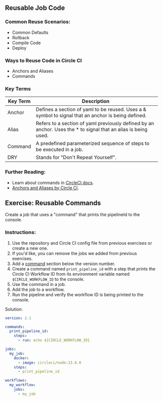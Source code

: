 ## Reusable Job Code

### Common Reuse Scenarios:

* Common Defaults
* Rollback
* Compile Code
* Deploy

### Ways to Reuse Code in Circle CI

* Anchors and Aliases
* Commands

### Key Terms

| Key Term | Description                                                                                                    |
|----------|----------------------------------------------------------------------------------------------------------------|
| Anchor   | Defines a section of yaml to be reused. Uses a & symbol to signal that an anchor is being defined.             |
| Alias    | Refers to a section of yaml previously defined by an anchor. Uses the * to signal that an alias is being used. |
| Command  | A predefined parameterized sequence of steps to be executed in a job.                                          |
| DRY      | Stands for "Don't Repeat Yourself".                                                                            |

### Further Reading:

* Learn about commands in [CircleCI docs](https://circleci.com/docs/2.0/writing-yaml/#anchors-and-aliases).
* [Anchors and Aliases by Circle CI](https://circleci.com/blog/circleci-hacks-reuse-yaml-in-your-circleci-config-with-yaml/).

## Exercise: Reusable Commands

Create a job that uses a "command" that prints the pipelineId to the console.

### Instructions:

1. Use the repository and Circle CI config file from previous exercises or create a new one.
2. If you'd like, you can remove the jobs we added from previous exercises.
3. Add a [command](https://circleci.com/docs/2.0/configuration-reference/#commands-requires-version-21) section below the version number.
4. Create a command named `print_pipeline_id` with a step that prints the Circle CI Workflow ID from its environment variable named `$CIRCLE_WORKFLOW_ID` to the console.
5. Use the command in a job.
6. Add the job to a workflow.
7. Run the pipeline and verify the workflow ID is being printed to the console.


Solution:

```yaml
version: 2.1

commands:
  print_pipeline_id:
    steps:
      - run: echo ${CIRCLE_WORKFLOW_ID}

jobs:
  my_job:
    docker:
      - image: circleci/node:13.8.0
    steps:
      - print_pipeline_id

workflows:
  my_workflow:
    jobs:
      - my_job
```